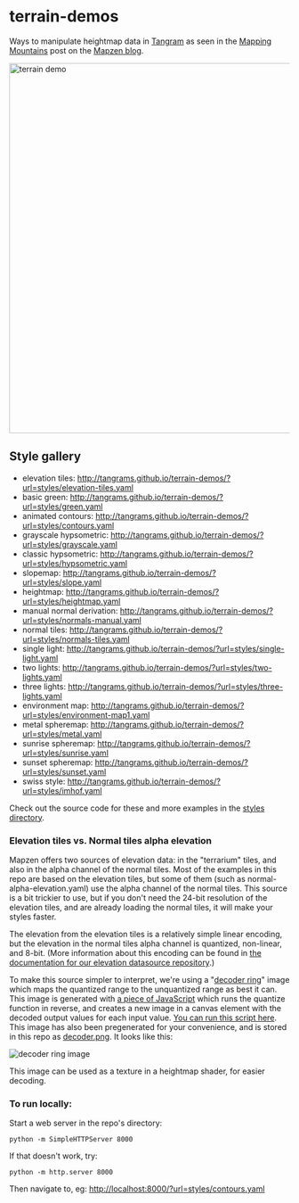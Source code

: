 # terrain-demos

Ways to manipulate heightmap data in [Tangram](http://github.com/tangrams/tangram) as seen in the [Mapping Mountains](https://mapzen.com/blog/mapping-mountains/) post on the [Mapzen blog](http://mapzen.com/blog).

<img width="664" alt="terrain demo" src="https://cloud.githubusercontent.com/assets/459970/14753849/e36167ae-08a5-11e6-9abb-3e219a3bc20f.png">

## Style gallery

- elevation tiles: http://tangrams.github.io/terrain-demos/?url=styles/elevation-tiles.yaml
- basic green: http://tangrams.github.io/terrain-demos/?url=styles/green.yaml
- animated contours: http://tangrams.github.io/terrain-demos/?url=styles/contours.yaml
- grayscale hypsometric: http://tangrams.github.io/terrain-demos/?url=styles/grayscale.yaml
- classic hypsometric: http://tangrams.github.io/terrain-demos/?url=styles/hypsometric.yaml
- slopemap: http://tangrams.github.io/terrain-demos/?url=styles/slope.yaml
- heightmap: http://tangrams.github.io/terrain-demos/?url=styles/heightmap.yaml
- manual normal derivation: http://tangrams.github.io/terrain-demos/?url=styles/normals-manual.yaml
- normal tiles: http://tangrams.github.io/terrain-demos/?url=styles/normals-tiles.yaml
- single light: http://tangrams.github.io/terrain-demos/?url=styles/single-light.yaml
- two lights: http://tangrams.github.io/terrain-demos/?url=styles/two-lights.yaml
- three lights: http://tangrams.github.io/terrain-demos/?url=styles/three-lights.yaml
- environment map: http://tangrams.github.io/terrain-demos/?url=styles/environment-map1.yaml
- metal spheremap: http://tangrams.github.io/terrain-demos/?url=styles/metal.yaml
- sunrise spheremap: http://tangrams.github.io/terrain-demos/?url=styles/sunrise.yaml
- sunset spheremap: http://tangrams.github.io/terrain-demos/?url=styles/sunset.yaml
- swiss style: http://tangrams.github.io/terrain-demos/?url=styles/imhof.yaml

Check out the source code for these and more examples in the [styles directory](https://github.com/tangrams/terrain-demos/tree/gh-pages/styles).

### Elevation tiles vs. Normal tiles alpha elevation

Mapzen offers two sources of elevation data: in the "terrarium" tiles, and also in the alpha channel of the normal tiles. Most of the examples in this repo are based on the elevation tiles, but some of them (such as normal-alpha-elevation.yaml) use the alpha channel of the normal tiles. This source is a bit trickier to use, but if you don't need the 24-bit resolution of the elevation tiles, and are already loading the normal tiles, it will make your styles faster.

The elevation from the elevation tiles is a relatively simple linear encoding, but the elevation in the normal tiles alpha channel is quantized, non-linear, and 8-bit. (More information about this encoding can be found in [the documentation for our elevation datasource repository](https://github.com/tilezen/joerd/blob/master/docs/formats.md#normal).)

To make this source simpler to interpret, we're using a "[decoder ring](https://wikipedia.org/wiki/Secret_decoder_ring)" image which maps the quantized range to the unquantized range as best it can. This image is generated with [a piece of JavaScript](decoder.js) which runs the quantize function in reverse, and creates a new image in a canvas element with the decoded output values for each input value. [You can run this script here](tangrams.github.io/terrain-demos/decoder.html). This image has also been pregenerated for your convenience, and is stored in this repo as [decoder.png](https://github.com/tangrams/terrain-demos/blob/master/img/decoder.png). It looks like this:

![decoder ring image](https://github.com/tangrams/terrain-demos/blob/master/img/decoder.png)

This image can be used as a texture in a heightmap shader, for easier decoding.

### To run locally:

Start a web server in the repo's directory:

    python -m SimpleHTTPServer 8000
    
If that doesn't work, try:

    python -m http.server 8000
    
Then navigate to, eg: [http://localhost:8000/?url=styles/contours.yaml](http://localhost:8000/?url=styles/contours.yaml)
